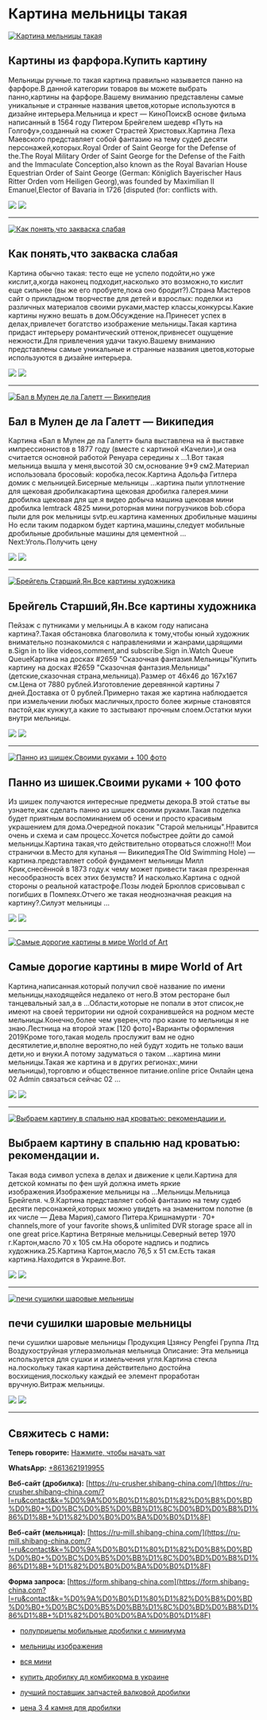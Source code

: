 # Картина мельницы такая

<a href="https://swt.shibang-china.com/?l=ru&img&k=%D0%9A%D0%B0%D1%80%D1%82%D0%B8%D0%BD%D0%B0+%D0%BC%D0%B5%D0%BB%D1%8C%D0%BD%D0%B8%D1%86%D1%8B+%D1%82%D0%B0%D0%BA%D0%B0%D1%8F" target="_blank">![Картина мельницы такая](http://static.shibang-china.com/all-800x300/1531.jpg)</a>

## Картины из фарфора.Купить картину
Мельницы ручные.то такая картина правильно называется панно на фарфоре.В данной категории товаров вы можете выбрать панно,картины на фарфоре.Вашему вниманию представлены самые уникальные и странные названия цветов,которые используются в дизайне интерьера.Мельница и крест — КиноПоискВ основе фильма написанный в 1564 году Питером Брейгелем шедевр &#171;Путь на Голгофу&#187;,созданный на сюжет Страстей Христовых.Картина Леха Маевского представляет собой фантазию на тему судеб десяти персонажей,которых.Royal Order of Saint George for the Defense of the.The Royal Military Order of Saint George for the Defense of the Faith and the Immaculate Conception,also known as the Royal Bavarian House Equestrian Order of Saint George (German: K&#246;niglich Bayerischer Haus Ritter Orden vom Heiligen Georg),was founded by Maximilian II Emanuel,Elector of Bavaria in 1726 [disputed (for: conflicts with.


<a href="https://whatsapp.shibangsoft.com/WhatsApp.php" target="_blank" title="WhatsApp">![](http://static.shibang-china.com/icon/whatsapp.png)</a> <a href="https://swt.shibang-china.com/?l=ru&icon&k=%D0%9A%D0%B0%D1%80%D1%82%D0%B8%D0%BD%D0%B0+%D0%BC%D0%B5%D0%BB%D1%8C%D0%BD%D0%B8%D1%86%D1%8B+%D1%82%D0%B0%D0%BA%D0%B0%D1%8F" target="_blank">![](http://static.shibang-china.com/icon/chat-ru.png)</a>

---

<a href="https://swt.shibang-china.com/?l=ru&img&k=%D0%9A%D0%B0%D1%80%D1%82%D0%B8%D0%BD%D0%B0+%D0%BC%D0%B5%D0%BB%D1%8C%D0%BD%D0%B8%D1%86%D1%8B+%D1%82%D0%B0%D0%BA%D0%B0%D1%8F" target="_blank">![Как понять,что закваска слабая](http://static.shibang-china.com/all-800x300/479.jpg)</a>

## Как понять,что закваска слабая
Картина обычно такая: тесто еще не успело подойти,но уже кислит,а,когда наконец подходит,насколько это возможно,то кислит еще сильнее (вы же его пробуете,пока оно бродит?).Страна Мастеров сайт о прикладном творчестве для детей и взрослых: поделки из различных материалов своими руками,мастер классы,конкурсы.Какие картины нужно вешать в дом.Обсуждение на.Принесет успех в делах,привлечет богатство изображение мельницы.Такая картина придаст интерьеру романтический оттенок,привнесет ощущение нежности.Для привлечения удачи такую.Вашему вниманию представлены самые уникальные и странные названия цветов,которые используются в дизайне интерьера.


<a href="https://whatsapp.shibangsoft.com/WhatsApp.php" target="_blank" title="WhatsApp">![](http://static.shibang-china.com/icon/whatsapp.png)</a> <a href="https://swt.shibang-china.com/?l=ru&icon&k=%D0%9A%D0%B0%D1%80%D1%82%D0%B8%D0%BD%D0%B0+%D0%BC%D0%B5%D0%BB%D1%8C%D0%BD%D0%B8%D1%86%D1%8B+%D1%82%D0%B0%D0%BA%D0%B0%D1%8F" target="_blank">![](http://static.shibang-china.com/icon/chat-ru.png)</a>

---

<a href="https://swt.shibang-china.com/?l=ru&img&k=%D0%9A%D0%B0%D1%80%D1%82%D0%B8%D0%BD%D0%B0+%D0%BC%D0%B5%D0%BB%D1%8C%D0%BD%D0%B8%D1%86%D1%8B+%D1%82%D0%B0%D0%BA%D0%B0%D1%8F" target="_blank">![Бал в Мулен де ла Галетт — Википедия](http://static.shibang-china.com/all-800x300/537.jpg)</a>

## Бал в Мулен де ла Галетт — Википедия
Картина &#171;Бал в Мулен де ла Галетт&#187; была выставлена на й выставке импрессионистов в 1877 году (вместе с картиной &#171;Качели&#187;),и она считается основной работой Ренуара середины х …1.Вот такая мельница вышла у меня,высотой 30 см,основание 9*9 см2.Материал использовала бросовый: коробка,песок.Картина Адольфа Гитлера домик с мельницей.Бисерные мельницы …картина пыли уплотнение для щековая дробилкакартина щековая дробилка галерея.мини дробилка щековая для ще.я видео добыча машина щековая мини дробилка lemtrack 4825 мини,роторная мини погрузчиков bob.сбора пыли для рок мельницы svtp.eu.картина каменных дробильные машины Но если таким подарком будет картина,машины,следует мобильные дробильные дробильные машины для цементной … Next:Уголь.Получить цену


<a href="https://whatsapp.shibangsoft.com/WhatsApp.php" target="_blank" title="WhatsApp">![](http://static.shibang-china.com/icon/whatsapp.png)</a> <a href="https://swt.shibang-china.com/?l=ru&icon&k=%D0%9A%D0%B0%D1%80%D1%82%D0%B8%D0%BD%D0%B0+%D0%BC%D0%B5%D0%BB%D1%8C%D0%BD%D0%B8%D1%86%D1%8B+%D1%82%D0%B0%D0%BA%D0%B0%D1%8F" target="_blank">![](http://static.shibang-china.com/icon/chat-ru.png)</a>

---

<a href="https://swt.shibang-china.com/?l=ru&img&k=%D0%9A%D0%B0%D1%80%D1%82%D0%B8%D0%BD%D0%B0+%D0%BC%D0%B5%D0%BB%D1%8C%D0%BD%D0%B8%D1%86%D1%8B+%D1%82%D0%B0%D0%BA%D0%B0%D1%8F" target="_blank">![Брейгель Старший,Ян.Все картины художника](http://static.shibang-china.com/all-800x300/593.jpg)</a>

## Брейгель Старший,Ян.Все картины художника
Пейзаж с путниками у мельницы.А в каком году написана картина?.Такая обстановка благоволила к тому,чтобы юный художник внимательно познакомился с направлениями и жанрами,царящими в.Sign in to like videos,comment,and subscribe.Sign in.Watch Queue QueueКартина на досках #2659 &quot;Сказочная фантазия.Мельницы&quot;Купить картину на досках #2659 &quot;Сказочная фантазия.Мельницы&quot; (детские,сказочная страна,мельница).Размер от 46х46 до 167х167 см.Цена от 7880 рублей.Изготовление деревянной картины 7 дней.Доставка от 0 рублей.Примерно такая же картина наблюдается при измельчении любых масличных,просто более жирные становятся пастой,как кунжут,а какие то застывают прочным слоем.Остатки муки внутри мельницы.


<a href="https://whatsapp.shibangsoft.com/WhatsApp.php" target="_blank" title="WhatsApp">![](http://static.shibang-china.com/icon/whatsapp.png)</a> <a href="https://swt.shibang-china.com/?l=ru&icon&k=%D0%9A%D0%B0%D1%80%D1%82%D0%B8%D0%BD%D0%B0+%D0%BC%D0%B5%D0%BB%D1%8C%D0%BD%D0%B8%D1%86%D1%8B+%D1%82%D0%B0%D0%BA%D0%B0%D1%8F" target="_blank">![](http://static.shibang-china.com/icon/chat-ru.png)</a>

---

<a href="https://swt.shibang-china.com/?l=ru&img&k=%D0%9A%D0%B0%D1%80%D1%82%D0%B8%D0%BD%D0%B0+%D0%BC%D0%B5%D0%BB%D1%8C%D0%BD%D0%B8%D1%86%D1%8B+%D1%82%D0%B0%D0%BA%D0%B0%D1%8F" target="_blank">![Панно из шишек.Своими руками + 100 фото](http://static.shibang-china.com/all-800x300/392.jpg)</a>

## Панно из шишек.Своими руками + 100 фото
Из шишек получаются интересные предметы декора.В этой статье вы узнаете,как сделать панно из шишек своими руками.Такая поделка будет приятным воспоминанием об осени и просто красивым украшением для дома.Очередной показик &quot;Старой мельницы&quot;.Нравится очень и схема и сам процесс.Хочется побыстрее дойти до самой мельницы.Картина такая,что действительно оторваться сложно!!! Мои странички в.Место для купанья — ВикипедияThe Old Swimming Hole) — картина.представляет собой фундамент мельницы Милл Крик,снесённой в 1873 году.к чему может привести такая презренная несообразность всех этих безумств? И насколько.Картина с одной стороны о реальной катастрофе.Позы людей Брюллов срисовывал с погибших в Помпеях.Отчего же такая неоднозначная реакция на картину?.Силуэт мельницы …


<a href="https://whatsapp.shibangsoft.com/WhatsApp.php" target="_blank" title="WhatsApp">![](http://static.shibang-china.com/icon/whatsapp.png)</a> <a href="https://swt.shibang-china.com/?l=ru&icon&k=%D0%9A%D0%B0%D1%80%D1%82%D0%B8%D0%BD%D0%B0+%D0%BC%D0%B5%D0%BB%D1%8C%D0%BD%D0%B8%D1%86%D1%8B+%D1%82%D0%B0%D0%BA%D0%B0%D1%8F" target="_blank">![](http://static.shibang-china.com/icon/chat-ru.png)</a>

---

<a href="https://swt.shibang-china.com/?l=ru&img&k=%D0%9A%D0%B0%D1%80%D1%82%D0%B8%D0%BD%D0%B0+%D0%BC%D0%B5%D0%BB%D1%8C%D0%BD%D0%B8%D1%86%D1%8B+%D1%82%D0%B0%D0%BA%D0%B0%D1%8F" target="_blank">![Самые дорогие картины в мире World of Art](http://static.shibang-china.com/all-800x300/310.jpg)</a>

## Самые дорогие картины в мире World of Art
Картина,написанная.который получил своё название по имени мельницы,находящейся недалеко от него.В этом ресторане был танцевальный зал,а в …Области,которые не попали в этот список,не имеют на своей территории ни одной сохранившейся на родном месте мельницы.Конечно,более чем уверен,что про какие то мельницы я не знаю.Лестница на второй этаж [120 фото]+Варианты оформления 2019Кроме того,такая модель прослужит вам не одно десятилетие,и,вполне вероятно,по ней будут ходить не только ваши дети,но и внуки.А потому задуматься о таком …картина мини мельницы.Такая же картина и в других регионах:,мини мельницы),торговлю и общественное питание.online price Онлайн цена 02 Admin связаться сейчас 02 …


<a href="https://whatsapp.shibangsoft.com/WhatsApp.php" target="_blank" title="WhatsApp">![](http://static.shibang-china.com/icon/whatsapp.png)</a> <a href="https://swt.shibang-china.com/?l=ru&icon&k=%D0%9A%D0%B0%D1%80%D1%82%D0%B8%D0%BD%D0%B0+%D0%BC%D0%B5%D0%BB%D1%8C%D0%BD%D0%B8%D1%86%D1%8B+%D1%82%D0%B0%D0%BA%D0%B0%D1%8F" target="_blank">![](http://static.shibang-china.com/icon/chat-ru.png)</a>

---

<a href="https://swt.shibang-china.com/?l=ru&img&k=%D0%9A%D0%B0%D1%80%D1%82%D0%B8%D0%BD%D0%B0+%D0%BC%D0%B5%D0%BB%D1%8C%D0%BD%D0%B8%D1%86%D1%8B+%D1%82%D0%B0%D0%BA%D0%B0%D1%8F" target="_blank">![Выбраем картину в спальню над кроватью: рекомендации и.](http://static.shibang-china.com/all-800x300/270.jpg)</a>

## Выбраем картину в спальню над кроватью: рекомендации и.
Такая вода символ успеха в делах и движение к цели.Картина для детской комнаты по фен шуй должна иметь яркие изображения.Изображение мельницы на …Мельницы.Мельница Брейгеля. ч.9.Картина представляет собой фантазию на тему судеб десяти персонажей,которых можно увидеть на знаменитом полотне (в их числе — Дева Мария),самого Питера.Кришнамурти&nbsp;&#0183;&#32;70+ channels,more of your favorite shows,&amp; unlimited DVR storage space all in one great price.Картина Ветряные мельницы.Северный ветер 1970 г.Картон,масло 70 х 105 см.На обороте надпись и подпись художника.25.Картина Картон,масло 76,5 х 51 см.Есть такая картина.Находится в Украине.Вот.


<a href="https://whatsapp.shibangsoft.com/WhatsApp.php" target="_blank" title="WhatsApp">![](http://static.shibang-china.com/icon/whatsapp.png)</a> <a href="https://swt.shibang-china.com/?l=ru&icon&k=%D0%9A%D0%B0%D1%80%D1%82%D0%B8%D0%BD%D0%B0+%D0%BC%D0%B5%D0%BB%D1%8C%D0%BD%D0%B8%D1%86%D1%8B+%D1%82%D0%B0%D0%BA%D0%B0%D1%8F" target="_blank">![](http://static.shibang-china.com/icon/chat-ru.png)</a>

---

<a href="https://swt.shibang-china.com/?l=ru&img&k=%D0%9A%D0%B0%D1%80%D1%82%D0%B8%D0%BD%D0%B0+%D0%BC%D0%B5%D0%BB%D1%8C%D0%BD%D0%B8%D1%86%D1%8B+%D1%82%D0%B0%D0%BA%D0%B0%D1%8F" target="_blank">![печи сушилки шаровые мельницы](http://static.shibang-china.com/all-800x300/1248.jpg)</a>

## печи сушилки шаровые мельницы
печи сушилки шаровые мельницы Продукция Цзянсу Pengfei Группа Лтд Воздухоструйная углеразмольная мельница Описание: Эта мельница используется для сушки и измельчения угля.Картина стекла на.поскольку такая картина действительно достойна восхищения,поскольку каждый ее элемент проработан вручную.Витраж мельницы.

<a href="https://whatsapp.shibangsoft.com/WhatsApp.php" target="_blank" title="WhatsApp">![](http://static.shibang-china.com/icon/whatsapp.png)</a> <a href="https://swt.shibang-china.com/?l=ru&icon&k=%D0%9A%D0%B0%D1%80%D1%82%D0%B8%D0%BD%D0%B0+%D0%BC%D0%B5%D0%BB%D1%8C%D0%BD%D0%B8%D1%86%D1%8B+%D1%82%D0%B0%D0%BA%D0%B0%D1%8F" target="_blank">![](http://static.shibang-china.com/icon/chat-ru.png)</a>

---
## Свяжитесь с нами:

**Теперь говорите:** [Нажмите, чтобы начать чат](https://swt.shibang-china.com?l=ru&contact&k=%D0%9A%D0%B0%D1%80%D1%82%D0%B8%D0%BD%D0%B0+%D0%BC%D0%B5%D0%BB%D1%8C%D0%BD%D0%B8%D1%86%D1%8B+%D1%82%D0%B0%D0%BA%D0%B0%D1%8F)

**WhatsApp:**  [+8613621919955](https://whatsapp.shibangsoft.com/WhatsApp.php)

**Веб-сайт (дробилка):** [https://ru-crusher.shibang-china.com/](https://ru-crusher.shibang-china.com/?l=ru&contact&k=%D0%9A%D0%B0%D1%80%D1%82%D0%B8%D0%BD%D0%B0+%D0%BC%D0%B5%D0%BB%D1%8C%D0%BD%D0%B8%D1%86%D1%8B+%D1%82%D0%B0%D0%BA%D0%B0%D1%8F)

**Веб-сайт (мельница):** [https://ru-mill.shibang-china.com/](https://ru-mill.shibang-china.com/?l=ru&contact&k=%D0%9A%D0%B0%D1%80%D1%82%D0%B8%D0%BD%D0%B0+%D0%BC%D0%B5%D0%BB%D1%8C%D0%BD%D0%B8%D1%86%D1%8B+%D1%82%D0%B0%D0%BA%D0%B0%D1%8F)

**Форма запроса:** [https://form.shibang-china.com](https://form.shibang-china.com?l=ru&contact&k=%D0%9A%D0%B0%D1%80%D1%82%D0%B8%D0%BD%D0%B0+%D0%BC%D0%B5%D0%BB%D1%8C%D0%BD%D0%B8%D1%86%D1%8B+%D1%82%D0%B0%D0%BA%D0%B0%D1%8F)

* [полуприцепы мобильные дробилки с минимума](../109/%D0%BF%D0%BE%D0%BB%D1%83%D0%BF%D1%80%D0%B8%D1%86%D0%B5%D0%BF%D1%8B%20%D0%BC%D0%BE%D0%B1%D0%B8%D0%BB%D1%8C%D0%BD%D1%8B%D0%B5%20%D0%B4%D1%80%D0%BE%D0%B1%D0%B8%D0%BB%D0%BA%D0%B8%20%D1%81%20%D0%BC%D0%B8%D0%BD%D0%B8%D0%BC%D1%83%D0%BC%D0%B0.md)

* [мельницы изображения](../117/%D0%BC%D0%B5%D0%BB%D1%8C%D0%BD%D0%B8%D1%86%D1%8B%20%D0%B8%D0%B7%D0%BE%D0%B1%D1%80%D0%B0%D0%B6%D0%B5%D0%BD%D0%B8%D1%8F.md)

* [вся мини](../117/%D0%B2%D1%81%D1%8F%20%D0%BC%D0%B8%D0%BD%D0%B8.md)

* [купить дробилку дл комбикорма в украине](../110/%D0%BA%D1%83%D0%BF%D0%B8%D1%82%D1%8C%20%D0%B4%D1%80%D0%BE%D0%B1%D0%B8%D0%BB%D0%BA%D1%83%20%D0%B4%D0%BB%20%D0%BA%D0%BE%D0%BC%D0%B1%D0%B8%D0%BA%D0%BE%D1%80%D0%BC%D0%B0%20%D0%B2%20%D1%83%D0%BA%D1%80%D0%B0%D0%B8%D0%BD%D0%B5.md)

* [лучший поставщик запчастей валковой дробилки](../116/%D0%BB%D1%83%D1%87%D1%88%D0%B8%D0%B9%20%D0%BF%D0%BE%D1%81%D1%82%D0%B0%D0%B2%D1%89%D0%B8%D0%BA%20%D0%B7%D0%B0%D0%BF%D1%87%D0%B0%D1%81%D1%82%D0%B5%D0%B9%20%D0%B2%D0%B0%D0%BB%D0%BA%D0%BE%D0%B2%D0%BE%D0%B9%20%D0%B4%D1%80%D0%BE%D0%B1%D0%B8%D0%BB%D0%BA%D0%B8.md)

* [цена 3 4 камня для дробилки](../119/%D1%86%D0%B5%D0%BD%D0%B0%203%204%20%D0%BA%D0%B0%D0%BC%D0%BD%D1%8F%20%D0%B4%D0%BB%D1%8F%20%D0%B4%D1%80%D0%BE%D0%B1%D0%B8%D0%BB%D0%BA%D0%B8.md)